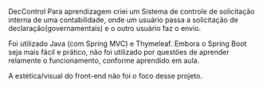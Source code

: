 DecControl
Para aprendizagem criei um Sistema de controle de solicitação interna de uma contabilidade, onde um usuário passa a solicitação de declaração(governamentais) e o outro usuário faz o envio.

Foi utilizado Java (com Spring MVC) e Thymeleaf. Embora o Spring Boot seja mais fácil e prático, não foi utilizado por questões de aprender relamente o funcionamento, conforme aprendido em aula.

A estética/visual do front-end não foi o foco desse projeto.